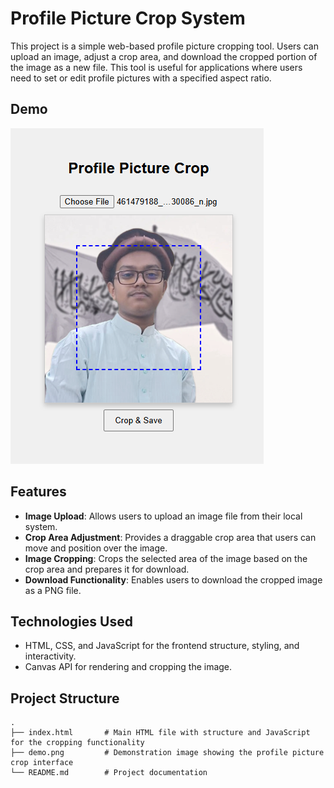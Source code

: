 # Profile Picture Crop System

This project is a simple web-based profile picture cropping tool. Users can upload an image, adjust a crop area, and download the cropped portion of the image as a new file. This tool is useful for applications where users need to set or edit profile pictures with a specified aspect ratio.

## Demo

![Profile Picture Crop Demo](demo.png)

## Features

- **Image Upload**: Allows users to upload an image file from their local system.
- **Crop Area Adjustment**: Provides a draggable crop area that users can move and position over the image.
- **Image Cropping**: Crops the selected area of the image based on the crop area and prepares it for download.
- **Download Functionality**: Enables users to download the cropped image as a PNG file.

## Technologies Used

- HTML, CSS, and JavaScript for the frontend structure, styling, and interactivity.
- Canvas API for rendering and cropping the image.

## Project Structure

```plaintext
.
├── index.html       # Main HTML file with structure and JavaScript for the cropping functionality
├── demo.png         # Demonstration image showing the profile picture crop interface
└── README.md        # Project documentation
